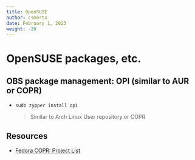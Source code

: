 ```yaml
---
title: OpenSUSE
author: csmertx
date: February 1, 2023
weight: -20
---
```


# OpenSUSE packages, etc.

## OBS package management: OPI (similar to AUR or COPR)

- ```sudo zypper install opi```

    > Similar to Arch Linux User repository or COPR

## Resources

- [Fedora COPR: Project List](https://copr.fedorainfracloud.org/coprs/)
